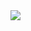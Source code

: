 <img src="https://raw.githubusercontent.com/Cutwow/CPXI-Team-Helix/master/Windows/BATMAN/Meta/Perfect/Whoopsie.png?token=AdztExzm1uZZpfsFf46UE2xuufnyPRKnks5cYKm4wA%3D%3D">
